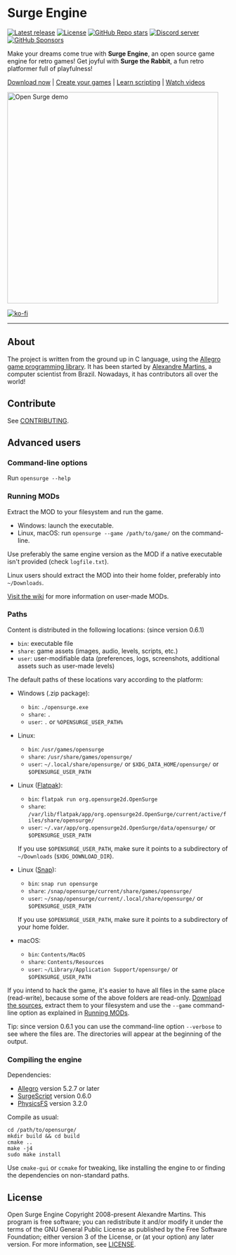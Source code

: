 # Surge Engine

[![Latest release](https://img.shields.io/github/v/release/alemart/opensurge?color=blue)](https://github.com/alemart/opensurge/releases)
[![License](https://img.shields.io/github/license/alemart/opensurge?color=brightgreen)](#license)
[![GitHub Repo stars](https://img.shields.io/github/stars/alemart/opensurge?logo=github&color=orange)](https://github.com/alemart/opensurge/stargazers)
[![Discord server](https://img.shields.io/discord/493384707937927178?color=5662f6&logo=discord&logoColor=white)](https://discord.gg/w8JqM7m)
[![GitHub Sponsors](https://img.shields.io/github/sponsors/alemart?label=Sponsor%20me&logo=github%20sponsors&style=social)](https://github.com/sponsors/alemart)

Make your dreams come true with **Surge Engine**, an open source game engine for retro games! Get joyful with **Surge the Rabbit**, a fun retro platformer full of playfulness!

[Download now](https://opensurge2d.org) | [Create your games](https://wiki.opensurge2d.org/Introduction_to_Modding) | [Learn scripting](https://docs.opensurge2d.org) | [Watch videos](https://youtube.com/alemart88)

<img src="https://opensurge2d.org/surge-demo.gif" alt="Open Surge demo" width="480">

[![ko-fi](https://ko-fi.com/img/githubbutton_sm.svg)](https://ko-fi.com/J3J41O00K)

---

## About

The project is written from the ground up in C language, using the [Allegro game programming library](http://liballeg.org). It has been started by [Alexandre Martins](http://github.com/alemart), a computer scientist from Brazil. Nowadays, it has contributors all over the world!

## Contribute

See [CONTRIBUTING](https://github.com/alemart/opensurge/blob/master/CONTRIBUTING.md).

## Advanced users

### Command-line options

Run `opensurge --help`

### Running MODs

Extract the MOD to your filesystem and run the game.

- Windows: launch the executable.
- Linux, macOS: run `opensurge --game /path/to/game/` on the command-line.

Use preferably the same engine version as the MOD if a native executable isn't provided (check `logfile.txt`).

Linux users should extract the MOD into their home folder, preferably into `~/Downloads`.

[Visit the wiki](https://wiki.opensurge2d.org/User-made_games) for more information on user-made MODs.

### Paths

Content is distributed in the following locations: (since version 0.6.1)

- `bin`: executable file
- `share`: game assets (images, audio, levels, scripts, etc.)
- `user`: user-modifiable data (preferences, logs, screenshots, additional assets such as user-made levels)

The default paths of these locations vary according to the platform:

- Windows (.zip package):
    * `bin`: `./opensurge.exe`
    * `share`: `.`
    * `user`: `.` or `%OPENSURGE_USER_PATH%`

- Linux:
    * `bin`: `/usr/games/opensurge`
    * `share`: `/usr/share/games/opensurge/`
    * `user`: `~/.local/share/opensurge/` or `$XDG_DATA_HOME/opensurge/` or `$OPENSURGE_USER_PATH`

- Linux ([Flatpak](https://flathub.org/apps/details/org.opensurge2d.OpenSurge)):
    * `bin`: `flatpak run org.opensurge2d.OpenSurge`
    * `share`: `/var/lib/flatpak/app/org.opensurge2d.OpenSurge/current/active/files/share/opensurge/`
    * `user`: `~/.var/app/org.opensurge2d.OpenSurge/data/opensurge/` or `$OPENSURGE_USER_PATH`

    If you use `$OPENSURGE_USER_PATH`, make sure it points to a subdirectory of `~/Downloads` (`$XDG_DOWNLOAD_DIR`).

- Linux ([Snap](https://snapcraft.io/opensurge)):
    * `bin`: `snap run opensurge`
    * `share`: `/snap/opensurge/current/share/games/opensurge/`
    * `user`: `~/snap/opensurge/current/.local/share/opensurge/` or `$OPENSURGE_USER_PATH`

    If you use `$OPENSURGE_USER_PATH`, make sure it points to a subdirectory of your home folder.

- macOS:
    * `bin`: `Contents/MacOS`
    * `share`: `Contents/Resources`
    * `user`: `~/Library/Application Support/opensurge/` or `$OPENSURGE_USER_PATH`

If you intend to hack the game, it's easier to have all files in the same place (read-write), because some of the above folders are read-only. [Download the sources](https://github.com/alemart/opensurge/releases), extract them to your filesystem and use the `--game` command-line option as explained in [Running MODs](#running-mods).

Tip: since version 0.6.1 you can use the command-line option `--verbose` to see where the files are. The directories will appear at the beginning of the output.

### Compiling the engine

Dependencies:

* [Allegro](http://liballeg.org) version 5.2.7 or later
* [SurgeScript](http://github.com/alemart/surgescript) version 0.6.0
* [PhysicsFS](https://github.com/icculus/physfs) version 3.2.0

Compile as usual:

```
cd /path/to/opensurge/
mkdir build && cd build
cmake ..
make -j4
sudo make install
```

Use `cmake-gui` or `ccmake` for tweaking, like installing the engine to or finding the dependencies on non-standard paths.

## License

Open Surge Engine Copyright 2008-present Alexandre Martins. This program is free software; you can redistribute it and/or modify it under the terms of the GNU General Public License as published by the Free Software Foundation; either version 3 of the License, or (at your option) any later version. For more information, see [LICENSE](https://github.com/alemart/opensurge/blob/master/LICENSE).
